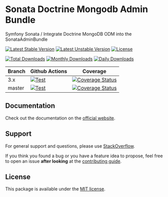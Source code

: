 <!--
DO NOT EDIT THIS FILE!

It's auto-generated by sonata-project/dev-kit package.
-->

# Sonata Doctrine Mongodb Admin Bundle

Symfony Sonata / Integrate Doctrine MongoDB ODM into the SonataAdminBundle

[![Latest Stable Version](https://poser.pugx.org/sonata-project/doctrine-mongodb-admin-bundle/v/stable)](https://packagist.org/packages/sonata-project/doctrine-mongodb-admin-bundle)
[![Latest Unstable Version](https://poser.pugx.org/sonata-project/doctrine-mongodb-admin-bundle/v/unstable)](https://packagist.org/packages/sonata-project/doctrine-mongodb-admin-bundle)
[![License](https://poser.pugx.org/sonata-project/doctrine-mongodb-admin-bundle/license)](https://packagist.org/packages/sonata-project/doctrine-mongodb-admin-bundle)

[![Total Downloads](https://poser.pugx.org/sonata-project/doctrine-mongodb-admin-bundle/downloads)](https://packagist.org/packages/sonata-project/doctrine-mongodb-admin-bundle)
[![Monthly Downloads](https://poser.pugx.org/sonata-project/doctrine-mongodb-admin-bundle/d/monthly)](https://packagist.org/packages/sonata-project/doctrine-mongodb-admin-bundle)
[![Daily Downloads](https://poser.pugx.org/sonata-project/doctrine-mongodb-admin-bundle/d/daily)](https://packagist.org/packages/sonata-project/doctrine-mongodb-admin-bundle)

Branch | Github Actions | Coverage |
------ | -------------- | -------- |
3.x    | [![Test][test_stable_badge]][test_stable_link]     | [![Coverage Status][coverage_stable_badge]][coverage_stable_link]     |
master | [![Test][test_unstable_badge]][test_unstable_link] | [![Coverage Status][coverage_unstable_badge]][coverage_unstable_link] |

## Documentation

Check out the documentation on the [official website](https://sonata-project.org/bundles/doctrine-mongodb-admin).

## Support

For general support and questions, please use [StackOverflow](http://stackoverflow.com/questions/tagged/sonata).

If you think you found a bug or you have a feature idea to propose, feel free to open an issue
**after looking** at the [contributing guide](CONTRIBUTING.md).

## License

This package is available under the [MIT license](LICENSE).

[test_stable_badge]: https://github.com/sonata-project/SonataDoctrineMongoDBAdminBundle/workflows/Test/badge.svg?branch=3.x
[test_stable_link]: https://github.com/sonata-project/SonataDoctrineMongoDBAdminBundle/actions?query=workflow:test+branch:3.x
[test_unstable_badge]: https://github.com/sonata-project/SonataDoctrineMongoDBAdminBundle/workflows/Test/badge.svg?branch=master
[test_unstable_link]: https://github.com/sonata-project/SonataDoctrineMongoDBAdminBundle/actions?query=workflow:test+branch:master

[coverage_stable_badge]: https://codecov.io/gh/sonata-project/SonataDoctrineMongoDBAdminBundle/branch/3.x/graph/badge.svg
[coverage_stable_link]: https://codecov.io/gh/sonata-project/SonataDoctrineMongoDBAdminBundle/branch/3.x
[coverage_unstable_badge]: https://codecov.io/gh/sonata-project/SonataDoctrineMongoDBAdminBundle/branch/master/graph/badge.svg
[coverage_unstable_link]: https://codecov.io/gh/sonata-project/SonataDoctrineMongoDBAdminBundle/branch/master
